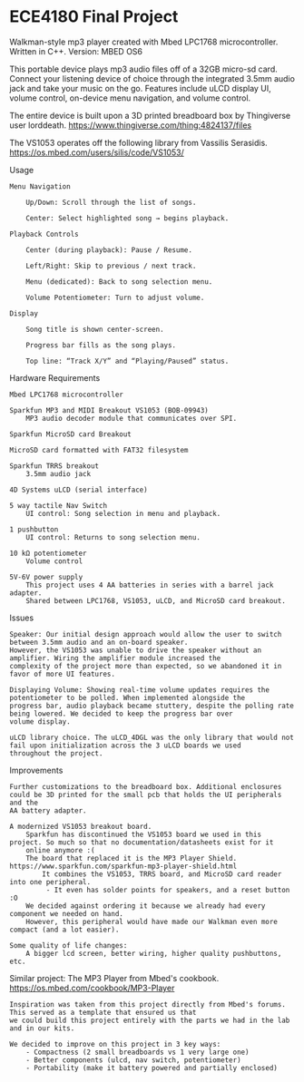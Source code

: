 # ECE4180 Final Project
Walkman-style mp3 player created with Mbed LPC1768 microcontroller. Written in C++.
Version: MBED OS6

This portable device plays mp3 audio files off of a 32GB micro-sd card. Connect your listening device of choice through the integrated 3.5mm audio jack
and take your music on the go. Features include uLCD display UI, volume control, on-device menu navigation, and volume control. 

The entire device is built upon a 3D printed breadboard box by Thingiverse user lorddeath.
https://www.thingiverse.com/thing:4824137/files

The VS1053 operates off the following library from Vassilis Serasidis. https://os.mbed.com/users/silis/code/VS1053/

Usage

    Menu Navigation

        Up/Down: Scroll through the list of songs.

        Center: Select highlighted song → begins playback.

    Playback Controls

        Center (during playback): Pause / Resume.

        Left/Right: Skip to previous / next track.

        Menu (dedicated): Back to song selection menu.

        Volume Potentiometer: Turn to adjust volume.

    Display

        Song title is shown center‐screen.

        Progress bar fills as the song plays.

        Top line: “Track X/Y” and “Playing/Paused” status.


Hardware Requirements

    Mbed LPC1768 microcontroller

    Sparkfun MP3 and MIDI Breakout VS1053 (BOB-09943)
        MP3 audio decoder module that communicates over SPI.

    Sparkfun MicroSD card Breakout

    MicroSD card formatted with FAT32 filesystem

    Sparkfun TRRS breakout
        3.5mm audio jack

    4D Systems uLCD (serial interface)

    5 way tactile Nav Switch
        UI control: Song selection in menu and playback.

    1 pushbutton
        UI control: Returns to song selection menu.

    10 kΩ potentiometer
        Volume control

    5V-6V power supply
        This project uses 4 AA batteries in series with a barrel jack adapter.
        Shared between LPC1768, VS1053, uLCD, and MicroSD card breakout.

Issues

    Speaker: Our initial design approach would allow the user to switch between 3.5mm audio and an on-board speaker.
    However, the VS1053 was unable to drive the speaker without an amplifier. Wiring the amplifier module increased the
    complexity of the project more than expected, so we abandoned it in favor of more UI features.
    
    Displaying Volume: Showing real-time volume updates requires the potentiometer to be polled. When implemented alongside the
    progress bar, audio playback became stuttery, despite the polling rate being lowered. We decided to keep the progress bar over
    volume display.

    uLCD library choice. The uLCD_4DGL was the only library that would not fail upon initialization across the 3 uLCD boards we used
    throughout the project.

Improvements

    Further customizations to the breadboard box. Additional enclosures could be 3D printed for the small pcb that holds the UI peripherals and the
    AA battery adapter.

    A modernized VS1053 breakout board.
        Sparkfun has discontinued the VS1053 board we used in this project. So much so that no documentation/datasheets exist for it
        online anymore :(
        The board that replaced it is the MP3 Player Shield. https://www.sparkfun.com/sparkfun-mp3-player-shield.html
            It combines the VS1053, TRRS board, and MicroSD card reader into one peripheral. 
             - It even has solder points for speakers, and a reset button :O
        We decided against ordering it because we already had every component we needed on hand.
        However, this peripheral would have made our Walkman even more compact (and a lot easier).

    Some quality of life changes:
        A bigger lcd screen, better wiring, higher quality pushbuttons, etc.

Similar project: The MP3 Player from Mbed's cookbook. https://os.mbed.com/cookbook/MP3-Player

    Inspiration was taken from this project directly from Mbed's forums. This served as a template that ensured us that
    we could build this project entirely with the parts we had in the lab and in our kits.

    We decided to improve on this project in 3 key ways:
        - Compactness (2 small breadboards vs 1 very large one)
        - Better components (ulcd, nav switch, potentiometer)
        - Portability (make it battery powered and partially enclosed)

    

    

  
